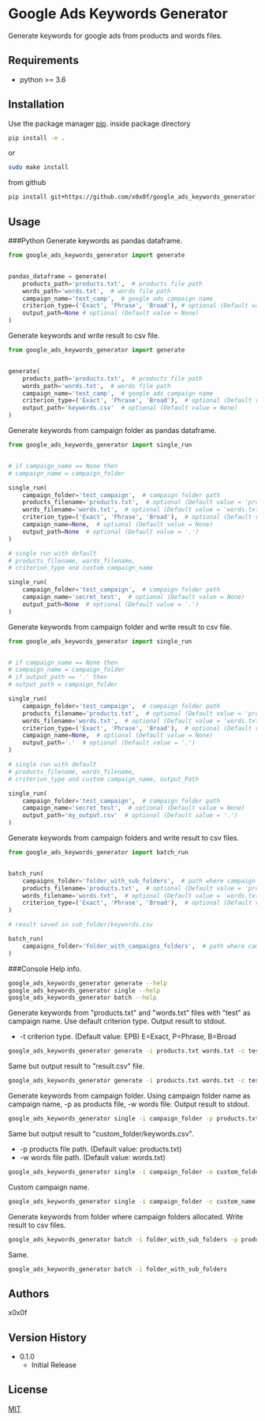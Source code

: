 # Google Ads Keywords Generator

Generate keywords for google ads from products and words files.

## Requirements

* python >= 3.6

## Installation
Use the package manager [pip](https://pip.pypa.io/en/stable/).
inside package directory
```bash
pip install -e .
```
or 
```bash
sudo make install
```
from github
```bash
pip install git+https://github.com/x0x0f/google_ads_keywords_generator.git
```
## Usage
###Python
Generate keywords as pandas dataframe.
```python
from google_ads_keywords_generator import generate


pandas_dataframe = generate(
    products_path='products.txt',  # products file path
    words_path='words.txt',  # words file path
    campaign_name='test_camp',  # google ads campaign name
    criterion_type=('Exact', 'Phrase', 'Broad'), # optional (Default value = ('Exact', 'Phrase', 'Broad'))
    output_path=None # optional (Default value = None)
)
```
Generate keywords and write result to csv file.
```python
from google_ads_keywords_generator import generate


generate(
    products_path='products.txt',  # products file path
    words_path='words.txt',  # words file path
    campaign_name='test_camp',  # google ads campaign name
    criterion_type=('Exact', 'Phrase', 'Broad'),  # optional (Default value = ('Exact', 'Phrase', 'Broad'))
    output_path='keywords.csv'  # optional (Default value = None)
)
```
Generate keywords from campaign folder as pandas dataframe.
```python
from google_ads_keywords_generator import single_run


# if campaign_name == None then
# campaign_name = campaign_folder 

single_run(
    campaign_folder='test_campaign',  # campaign folder path
    products_filename='products.txt',  # optional (Default value = 'products.txt')
    words_filename='words.txt',  # optional (Default value = 'words.txt')
    criterion_type=('Exact', 'Phrase', 'Broad'),  # optional (Default value = ('Exact', 'Phrase', 'Broad'))
    campaign_name=None,  # optional (Default value = None)
    output_path=None  # optional (Default value = '.')
)

# single run with default 
# products_filename, words_filename,
# criterion_type and custom campaign_name

single_run(
    campaign_folder='test_campaign',  # campaign folder path
    campaign_name='secret_test',  # optional (Default value = None)
    output_path=None  # optional (Default value = '.')
)
```
Generate keywords from campaign folder and write result to csv file.
```python
from google_ads_keywords_generator import single_run


# if campaign_name == None then
# campaign_name = campaign_folder 
# if output_path == '.' then
# output_path = campaign_folder

single_run(
    campaign_folder='test_campaign',  # campaign folder path
    products_filename='products.txt',  # optional (Default value = 'products.txt')
    words_filename='words.txt',  # optional (Default value = 'words.txt')
    criterion_type=('Exact', 'Phrase', 'Broad'),  # optional (Default value = ('Exact', 'Phrase', 'Broad'))
    campaign_name=None,  # optional (Default value = None)
    output_path='.'  # optional (Default value = '.')
)

# single run with default 
# products_filename, words_filename,
# criterion_type and custom campaign_name, output_Path

single_run(
    campaign_folder='test_campaign',  # campaign folder path
    campaign_name='secret_test',  # optional (Default value = None)
    output_path='my_output.csv'  # optional (Default value = '.')
)
```
Generate keywords from campaign folders and write result to csv files.
```python
from google_ads_keywords_generator import batch_run


batch_run(
    campaigns_folder='folder_with_sub_folders',  # path where campaign folders allocated
    products_filename='products.txt',  # optional (Default value = 'products.txt')
    words_filename='words.txt',  # optional (Default value = 'words.txt')
    criterion_type=('Exact', 'Phrase', 'Broad'),  # optional (Default value = ('Exact', 'Phrase', 'Broad'))
)

# result saved in sub_folder/keywords.csv

batch_run(
    campaigns_folder='folder_with_campaigns_folders',  # path where campaign folders allocated
)
```
###Console
Help info.
```bash
google_ads_keywords_generator generate --help
google_ads_keywords_generator single --help
google_ads_keywords_generator batch --help
```

Generate keywords from "products.txt" and "words.txt" files with "test" as campaign name. Use default criterion type. Output result to stdout.
* -t criterion type. (Default value: EPB) E=Exact, P=Phrase, B=Broad
```bash
google_ads_keywords_generator generate -i products.txt words.txt -c test -t EPB
```
Same but output result to "result.csv" file.
```bash
google_ads_keywords_generator generate -i products.txt words.txt -c test -o result.csv
```
Generate keywords from campaign folder. Using campaign folder name as campaign name, -p as products file, -w words file. Output result to stdout.
```bash
google_ads_keywords_generator single -i campaign_folder -p products.txt -w words.txt -oS
```
Same but output result to "custom_folder/keywords.csv".
* -p products file path. (Default value: products.txt)
* -w words file path. (Default value: words.txt)
```bash
google_ads_keywords_generator single -i campaign_folder -o custom_folder/keywords.csv
```
Custom campaign name.
```bash
google_ads_keywords_generator single -i campaign_folder -c custom_name
```
Generate keywords from folder where campaign folders allocated. Write result to csv files.
```bash
google_ads_keywords_generator batch -i folder_with_sub_folders -p products.txt -w words.txt -t EPB
```
Same.
```bash
google_ads_keywords_generator batch -i folder_with_sub_folders
```
## Authors
x0x0f
## Version History
* 0.1.0
    * Initial Release
## License
[MIT](https://choosealicense.com/licenses/mit/)
